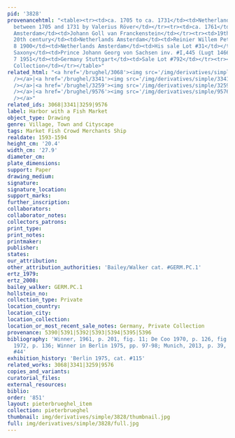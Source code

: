 ```yaml
---
pid: '3828'
provenancehtml: "<table><tr><td>ca. 1705 to ca. 1731</td><td>Netherlands Delft</td><td>Acquired
  between 1705 and 1731 by Valerius Röver</td></tr><tr><td>ca. 1761</td><td>Netherlands
  Amsterdam</td><td>Johann Goll van Franckenstein</td></tr><tr><td>19th century to
  20th century</td><td>Netherlands Amsterdam</td><td>Reinier Willem Petrus De Vries</td></tr><tr><td>May
  8 1900</td><td>Netherlands Amsterdam</td><td>His sale Lot #31</td></tr><tr><td></td><td>Germany
  Saxony</td><td>Prince Johann Georg von Sachsen inv. #I,445 (Lugt 1466)</td></tr><tr><td>Nov
  7 1951</td><td>Germany Stuttgart</td><td>Sale Lot #792</td></tr><tr><td></td><td>Germany</td><td>Private
  Collection</td></tr></table>"
related_html: "<a href='/brughel/3068'><img src='/img/derivatives/simple/3068/thumbnail.jpg'
  /></a>|<a href='/brughel/3341'><img src='/img/derivatives/simple/3341/thumbnail.jpg'
  /></a>|<a href='/brughel/3259'><img src='/img/derivatives/simple/3259/thumbnail.jpg'
  /></a>|<a href='/brughel/9576'><img src='/img/derivatives/simple/9576/thumbnail.jpg'
  /></a>"
related_ids: 3068|3341|3259|9576
label: Harbor with a Fish Market
object_type: Drawing
genre: Village, Town and Cityscape
tags: Market Fish Crowd Merchants Ship
realdate: 1593-1594
height_cm: '20.4'
width_cm: '27.9'
diameter_cm:
plate_dimensions:
support: Paper
drawing_medium:
signature:
signature_location:
support_marks:
further_inscription:
collaborators:
collaborator_notes:
collectors_patrons:
print_type:
print_notes:
printmaker:
publisher:
states:
our_attribution:
other_attribution_authorities: 'Bailey/Walker cat. #GERM.PC.1'
ertz_1979:
ertz_2008:
bailey_walker: GERM.PC.1
hollstein_no:
collection_type: Private
location_country:
location_city:
location_collection:
location_or_most_recent_sale_notes: Germany, Private Collection
provenance: 5390|5391|5392|5393|5394|5395|5396
bibliography: 'Winner, 1961, p. 201, fig. 11; De Coo 1970, p. 126, fig. 123; Winner
  1972, p. 136; Winner in Berlin 1975, pp. 97-98; Munich, 2013, p. 39, p. 252, cat.
  #44'
exhibition_history: 'Berlin 1975, cat. #115'
related_works: 3068|3341|3259|9576
copies_and_variants:
curatorial_files:
external_resources:
biblio:
order: '851'
layout: pieterbrueghel_item
collection: pieterbrueghel
thumbnail: img/derivatives/simple/3828/thumbnail.jpg
full: img/derivatives/simple/3828/full.jpg
---
```

